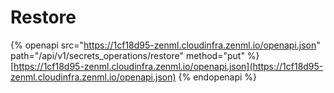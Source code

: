 # Restore

{% openapi src="https://1cf18d95-zenml.cloudinfra.zenml.io/openapi.json" path="/api/v1/secrets_operations/restore" method="put" %}
[https://1cf18d95-zenml.cloudinfra.zenml.io/openapi.json](https://1cf18d95-zenml.cloudinfra.zenml.io/openapi.json)
{% endopenapi %}
